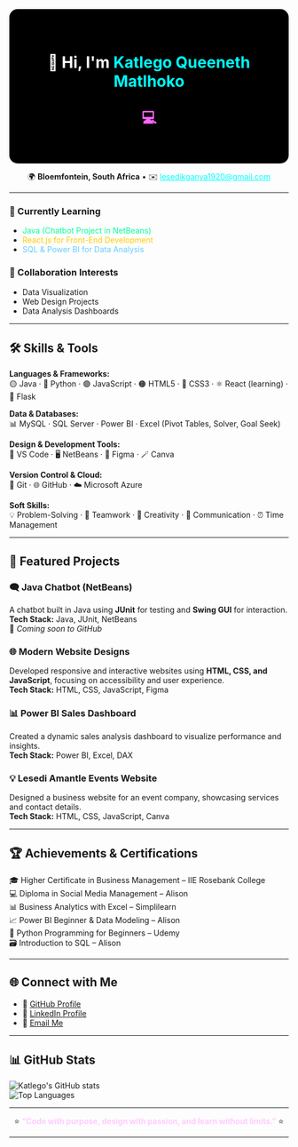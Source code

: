 <div align="center" style="background-color:#000000; color:#ffffff; padding:40px; border-radius:15px;">

# 👋 Hi, I'm <span style="color:#00ffff;">Katlego Queeneth Matlhoko</span>  
## <span style="font-size:26px; color:#ff66ff;">💻 <span id="typing"></span></span>  

</div>

<p align="center">
🌍 <b>Bloemfontein, South Africa</b> • ✉️ <a href="mailto:lesedikganya1920@gmail.com" style="color:#00ffff;">lesedikganya1920@gmail.com</a>
</p>

---

### 🧠 Currently Learning  
- <span style="color:#00ff99;">Java (Chatbot Project in NetBeans)</span>  
- <span style="color:#ffcc00;">React.js for Front-End Development</span>  
- <span style="color:#66ccff;">SQL & Power BI for Data Analysis</span>  

### 👥 Collaboration Interests  
- Data Visualization  
- Web Design Projects  
- Data Analysis Dashboards  

---

## 🛠️ Skills & Tools  

**Languages & Frameworks:**  
🟡 Java · 🐍 Python · 🟣 JavaScript · 🟠 HTML5 · 🔵 CSS3 · ⚛️ React (learning) · 🧩 Flask  

**Data & Databases:**  
📊 MySQL · SQL Server · Power BI · Excel (Pivot Tables, Solver, Goal Seek)  

**Design & Development Tools:**  
🧠 VS Code · 🖥️ NetBeans · 🎨 Figma · 🪄 Canva  

**Version Control & Cloud:**  
🔗 Git · 🌐 GitHub · ☁️ Microsoft Azure  

**Soft Skills:**  
💡 Problem-Solving · 🤝 Teamwork · 🎯 Creativity · 💬 Communication · ⏰ Time Management  

---

## 🚀 Featured Projects  

### 🗨️ Java Chatbot (NetBeans)
A chatbot built in Java using **JUnit** for testing and **Swing GUI** for interaction.  
**Tech Stack:** Java, JUnit, NetBeans  
🔗 *Coming soon to GitHub*  

### 🌐 Modern Website Designs
Developed responsive and interactive websites using **HTML, CSS, and JavaScript**, focusing on accessibility and user experience.  
**Tech Stack:** HTML, CSS, JavaScript, Figma  

### 📊 Power BI Sales Dashboard
Created a dynamic sales analysis dashboard to visualize performance and insights.  
**Tech Stack:** Power BI, Excel, DAX  

### 💡 Lesedi Amantle Events Website
Designed a business website for an event company, showcasing services and contact details.  
**Tech Stack:** HTML, CSS, JavaScript, Canva  

---

## 🏆 Achievements & Certifications  

🎓 Higher Certificate in Business Management – IIE Rosebank College  
💻 Diploma in Social Media Management – Alison  
📊 Business Analytics with Excel – Simplilearn  
📈 Power BI Beginner & Data Modeling – Alison  
🐍 Python Programming for Beginners – Udemy  
🗃️ Introduction to SQL – Alison  

---

## 🌐 Connect with Me  

- 🌟 [GitHub Profile](https://github.com/LesediKganya1920)  
- 💼 [LinkedIn Profile](https://www.linkedin.com/in/katlego-matlhoko)  
- 📧 [Email Me](mailto:lesedikganya1920@gmail.com)

---

## 📊 GitHub Stats  

![Katlego's GitHub stats](https://github-readme-stats.vercel.app/api?username=LesediKganya1920&show_icons=true&theme=radical)  
![Top Languages](https://github-readme-stats.vercel.app/api/top-langs/?username=LesediKganya1920&layout=compact&theme=radical)

---

<div align="center">
⭐️ <b><span style="color:#ffccff;">“Code with purpose, design with passion, and learn without limits.”</span></b> ⭐️  
</div>

---

<!-- Animated "Junior Developer" text -->
<script>
  const words = ["Junior Developer 👩🏽‍💻", "Creative Coder ✨", "Tech Enthusiast 🚀"];
  let i = 0;
  setInterval(() => {
    document.getElementById("typing").innerText = words[i];
    i = (i + 1) % words.length;
  }, 2000);
</script>
